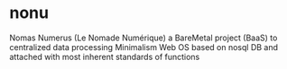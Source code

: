 # nonu
Nomas Numerus (Le Nomade Numérique) a BareMetal project (BaaS) to centralized data processing
Minimalism Web OS based on nosql DB and attached with most inherent standards of functions
